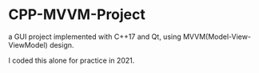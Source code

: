 # CPP-MVVM-Project

a GUI project implemented with C++17 and Qt, using MVVM(Model-View-ViewModel) design.

I coded this alone for practice in 2021.

